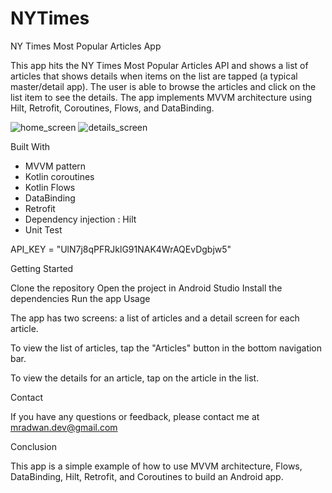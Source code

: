 # NYTimes
NY Times Most Popular Articles App

This app hits the NY Times Most Popular Articles API and shows a list of articles that shows details when items on the list are tapped (a typical master/detail app).
The user is able to browse the articles and click on the list item to see the details. The app implements MVVM architecture using Hilt, Retrofit, Coroutines, Flows, and DataBinding.

![home_screen](https://github.com/mradwan673/NYTimes/assets/32900633/12cfea55-b706-4846-8d41-4776177b3789)
![details_screen](https://github.com/mradwan673/NYTimes/assets/32900633/007aaf1e-d46b-46b6-8145-8554f5225308)

Built With

 - MVVM pattern
 - Kotlin coroutines
 - Kotlin Flows
 - DataBinding
 - Retrofit
 - Dependency injection : Hilt 
 - Unit Test

API_KEY = "UlN7j8qPFRJklG91NAK4WrAQEvDgbjw5"


Getting Started

Clone the repository
Open the project in Android Studio
Install the dependencies
Run the app
Usage

The app has two screens: a list of articles and a detail screen for each article.

To view the list of articles, tap the "Articles" button in the bottom navigation bar.

To view the details for an article, tap on the article in the list.

Contact

If you have any questions or feedback, please contact me at mradwan.dev@gmail.com


Conclusion

This app is a simple example of how to use MVVM architecture, Flows, DataBinding, Hilt, Retrofit, and Coroutines to build an Android app.

